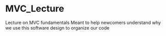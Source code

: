 # MVC_Lecture
Lecture on MVC fundamentals Meant to help newcomers understand why we use this software design to organize our code
